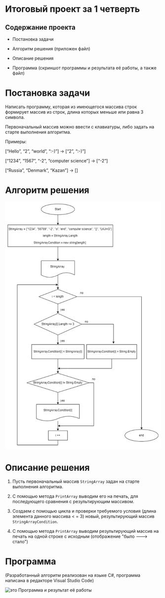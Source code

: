 # Итоговый проект за 1 четверть

## Содержание проекта

* Постановка задачи

* Алгоритм решения (приложен файл)

* Описание решения

* Программа (скриншот программы и результата её работы, а также файл)

# Постановка задачи

Написать программу, которая из имеющегося массива строк формирует массив из строк, длина которых меньше или равна 3 символа.

Первоначальный массив можно ввести с клавиатуры, либо задать на старте выполнения алгоритма.

Примеры:

[“Hello”, “2”, “world”, “:-)”] → [“2”, “:-)”]

[“1234”, “1567”, “-2”, “computer science”] → [“-2”]

[“Russia”, “Denmark”, “Kazan”] → []

# Алгоритм решения

![это Алгоритм решения](Diagram-FinalProject.png)

# Описание решения

1. Пусть первоначальный массив `StringArray` задан на старте выполнения алгоритма.

2. С помощью метода `PrintArray` выводим его на печать, для последующего сравнения с результирующим массивом.

3. Создаем с помощью цикла и проверки требуемого условия (длина элемента данного массива < = 3) новый, результирующий массив `StringArrayCondition`.

4. С помощью метода `PrintArray` выводим результирующий массив на печать на одной строке с исходным (отображение "было ---> стало")

# Программа

(Разработанный алгоритм реализован на языке C#, программа написана в редакторе Visual Studio Code)

![это Программа и результат её работы](.png)